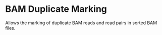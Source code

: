 # BAM Duplicate Marking

Allows the marking of duplicate BAM reads and read pairs in sorted BAM files.
